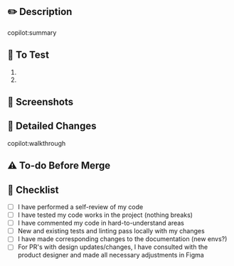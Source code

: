 <!-- You can erase any parts of this template not applicable to your Pull Request. -->

## ✏️ Description

<!--
Describe your changes, and why you're making them. Is this linked to an open issue, a Trello card, or another pull request? Link it here.
-->

copilot:summary

## 🔬 To Test

1.
2.

## 📸 Screenshots

<!--
| Feature | Simulator | Figma | Links | Design Considerations |
| --- | --- | --- | --- | ---|
| Feature 1 | _attach image_ | _attach image_ | [Link to Figma](linkurl) | The reason that we chose to do... |
| Feature 2 | _attach image_ | _attach image_ | [Link to Figma](linkurl) | The reason that we chose to do... |
-->

## 🧐 Detailed Changes

copilot:walkthrough

## ⚠️ To-do Before Merge

<!--
Include any notes about things that need to happen before this PR is merged, e.g.:
- [ ] Ensure PR #42 is merged
- [ ] Update Figma to reflect some design changes made in code
-->

## 📝 Checklist

<!--
This checklist is mostly useful as a reminder of small things that can easily be forgotten – it is meant as a helpful tool rather than hoops to jump through.

Put an `x` in all the items that apply, make notes next to any that haven't been addressed, and remove any items that are not relevant to this PR.
-->

- [ ] I have performed a self-review of my code
- [ ] I have tested my code works in the project (nothing breaks)
- [ ] I have commented my code in hard-to-understand areas
- [ ] New and existing tests and linting pass locally with my changes
- [ ] I have made corresponding changes to the documentation (new envs?)
- [ ] For PR's with design updates/changes, I have consulted with the product designer and made all necessary adjustments in Figma
